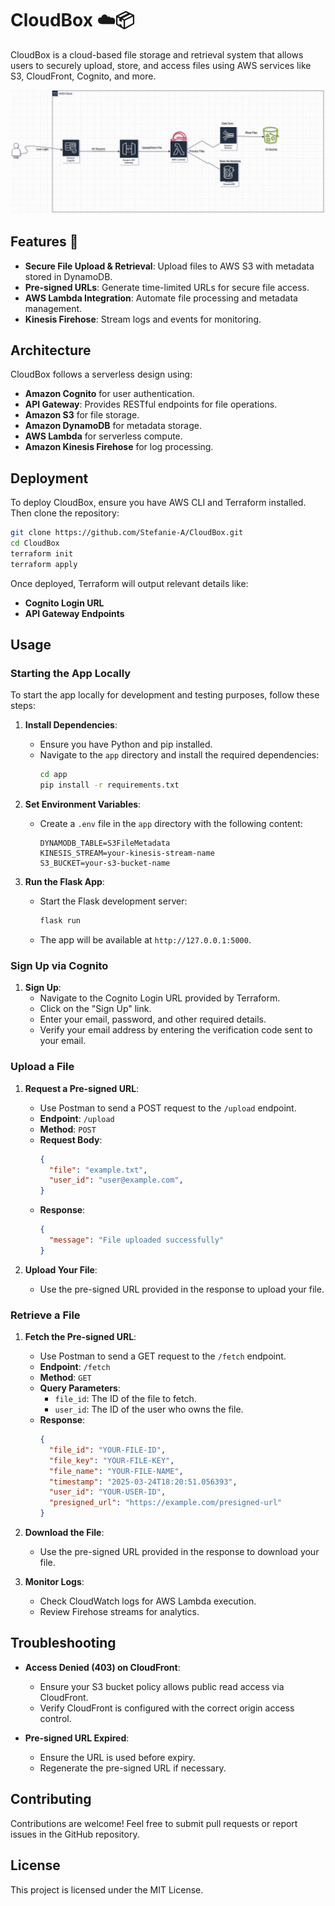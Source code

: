 # CloudBox ☁️📦

CloudBox is a cloud-based file storage and retrieval system that allows users to securely upload, store, and access files using AWS services like S3, CloudFront, Cognito, and more.

![diagram](./image.jpg)

## Features 🚀
- **Secure File Upload & Retrieval**: Upload files to AWS S3 with metadata stored in DynamoDB.
- **Pre-signed URLs**: Generate time-limited URLs for secure file access.
- **AWS Lambda Integration**: Automate file processing and metadata management.
- **Kinesis Firehose**: Stream logs and events for monitoring.

## Architecture
CloudBox follows a serverless design using:
- **Amazon Cognito** for user authentication.
- **API Gateway**: Provides RESTful endpoints for file operations.
- **Amazon S3** for file storage.
- **Amazon DynamoDB** for metadata storage.
- **AWS Lambda** for serverless compute.
- **Amazon Kinesis Firehose** for log processing.

## Deployment
To deploy CloudBox, ensure you have AWS CLI and Terraform installed. Then clone the repository:
```sh
git clone https://github.com/Stefanie-A/CloudBox.git
cd CloudBox
terraform init
terraform apply
```
Once deployed, Terraform will output relevant details like:
- **Cognito Login URL**
- **API Gateway Endpoints**

## Usage
###  Starting the App Locally
To start the app locally for development and testing purposes, follow these steps:

1. **Install Dependencies**:
   - Ensure you have Python and pip installed.
   - Navigate to the `app` directory and install the required dependencies:
     ```sh
     cd app
     pip install -r requirements.txt
     ```

2. **Set Environment Variables**:
   - Create a `.env` file in the `app` directory with the following content:
     ```env
     DYNAMODB_TABLE=S3FileMetadata
     KINESIS_STREAM=your-kinesis-stream-name
     S3_BUCKET=your-s3-bucket-name
     ```

3. **Run the Flask App**:
   - Start the Flask development server:
     ```sh
     flask run
     ```
   - The app will be available at `http://127.0.0.1:5000`.
   
### Sign Up via Cognito
1. **Sign Up**:
   - Navigate to the Cognito Login URL provided by Terraform.
   - Click on the "Sign Up" link.
   - Enter your email, password, and other required details.
   - Verify your email address by entering the verification code sent to your email.

### Upload a File
1. **Request a Pre-signed URL**:
   - Use Postman to send a POST request to the `/upload` endpoint.
   - **Endpoint**: `/upload`
   - **Method**: `POST`
   - **Request Body**:
     ```json
     {
       "file": "example.txt",
       "user_id": "user@example.com",
     }
     ```
   - **Response**:
     ```json
     {
       "message": "File uploaded successfully"
     }
     ```

2. **Upload Your File**:
   - Use the pre-signed URL provided in the response to upload your file.

### Retrieve a File
1. **Fetch the Pre-signed URL**:
   - Use Postman to send a GET request to the `/fetch` endpoint.
   - **Endpoint**: `/fetch`
   - **Method**: `GET`
   - **Query Parameters**:
     - `file_id`: The ID of the file to fetch.
     - `user_id`: The ID of the user who owns the file.
   - **Response**:
     ```json
     {
       "file_id": "YOUR-FILE-ID",
       "file_key": "YOUR-FILE-KEY",
       "file_name": "YOUR-FILE-NAME",
       "timestamp": "2025-03-24T18:20:51.056393",
       "user_id": "YOUR-USER-ID",
       "presigned_url": "https://example.com/presigned-url"
     }
     ```

2. **Download the File**:
   - Use the pre-signed URL provided in the response to download your file.


3. **Monitor Logs**:
   - Check CloudWatch logs for AWS Lambda execution.
   - Review Firehose streams for analytics.

## Troubleshooting
- **Access Denied (403) on CloudFront**:
  - Ensure your S3 bucket policy allows public read access via CloudFront.
  - Verify CloudFront is configured with the correct origin access control.

- **Pre-signed URL Expired**:
  - Ensure the URL is used before expiry.
  - Regenerate the pre-signed URL if necessary.

## Contributing
Contributions are welcome! Feel free to submit pull requests or report issues in the GitHub repository.

## License
This project is licensed under the MIT License.
